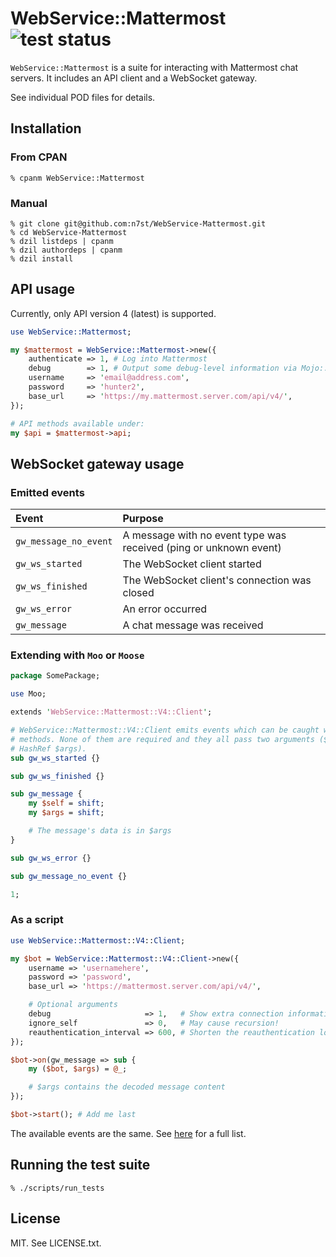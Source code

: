 # WebService::Mattermost ![test status](https://github.com/n7st/webservice-mattermost/workflows/test/badge.svg)

`WebService::Mattermost` is a suite for interacting with Mattermost chat servers.
It includes an API client and a WebSocket gateway.

See individual POD files for details.

## Installation

### From CPAN

```
% cpanm WebService::Mattermost
```

### Manual

```
% git clone git@github.com:n7st/WebService-Mattermost.git
% cd WebService-Mattermost
% dzil listdeps | cpanm
% dzil authordeps | cpanm
% dzil install
```

## API usage

Currently, only API version 4 (latest) is supported.

```perl
use WebService::Mattermost;

my $mattermost = WebService::Mattermost->new({
    authenticate => 1, # Log into Mattermost
    debug        => 1, # Output some debug-level information via Mojo::Log
    username     => 'email@address.com',
    password     => 'hunter2',
    base_url     => 'https://my.mattermost.server.com/api/v4/',
});

# API methods available under:
my $api = $mattermost->api;
```

## WebSocket gateway usage

### Emitted events

| Event                 | Purpose                                                              |
| :-------------------- | :------------------------------------------------------------------- |
| `gw_message_no_event` | A message with no event type was received (ping or unknown event)    |
| `gw_ws_started`       | The WebSocket client started                                         |
| `gw_ws_finished`      | The WebSocket client's connection was closed                         |
| `gw_ws_error`         | An error occurred                                                    |
| `gw_message`          | A chat message was received                                          |

### Extending with `Moo` or `Moose` 

```perl
package SomePackage;

use Moo;

extends 'WebService::Mattermost::V4::Client';

# WebService::Mattermost::V4::Client emits events which can be caught with these
# methods. None of them are required and they all pass two arguments ($self,
# HashRef $args).
sub gw_ws_started {}

sub gw_ws_finished {}

sub gw_message {
    my $self = shift;
    my $args = shift;

    # The message's data is in $args
}

sub gw_ws_error {}

sub gw_message_no_event {}

1;
```

### As a script

```perl
use WebService::Mattermost::V4::Client;

my $bot = WebService::Mattermost::V4::Client->new({
    username => 'usernamehere',
    password => 'password',
    base_url => 'https://mattermost.server.com/api/v4/',

    # Optional arguments
    debug                     => 1,   # Show extra connection information
    ignore_self               => 0,   # May cause recursion!
    reauthentication_interval => 600, # Shorten the reauthentication loop delay
});

$bot->on(gw_message => sub {
    my ($bot, $args) = @_;

    # $args contains the decoded message content
});

$bot->start(); # Add me last
```

The available events are the same. See [here](#emitted-events) for a full list.

## Running the test suite

```
% ./scripts/run_tests
```

## License

MIT. See LICENSE.txt.
